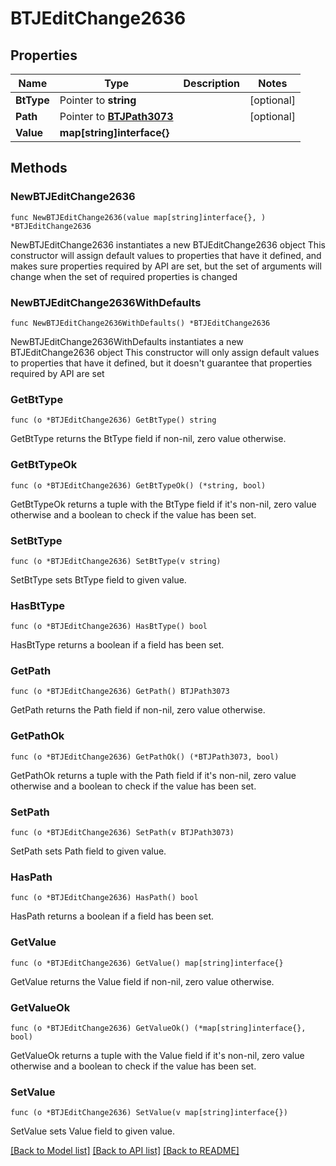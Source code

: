 # BTJEditChange2636

## Properties

Name | Type | Description | Notes
------------ | ------------- | ------------- | -------------
**BtType** | Pointer to **string** |  | [optional] 
**Path** | Pointer to [**BTJPath3073**](BTJPath3073.md) |  | [optional] 
**Value** | **map[string]interface{}** |  | 

## Methods

### NewBTJEditChange2636

`func NewBTJEditChange2636(value map[string]interface{}, ) *BTJEditChange2636`

NewBTJEditChange2636 instantiates a new BTJEditChange2636 object
This constructor will assign default values to properties that have it defined,
and makes sure properties required by API are set, but the set of arguments
will change when the set of required properties is changed

### NewBTJEditChange2636WithDefaults

`func NewBTJEditChange2636WithDefaults() *BTJEditChange2636`

NewBTJEditChange2636WithDefaults instantiates a new BTJEditChange2636 object
This constructor will only assign default values to properties that have it defined,
but it doesn't guarantee that properties required by API are set

### GetBtType

`func (o *BTJEditChange2636) GetBtType() string`

GetBtType returns the BtType field if non-nil, zero value otherwise.

### GetBtTypeOk

`func (o *BTJEditChange2636) GetBtTypeOk() (*string, bool)`

GetBtTypeOk returns a tuple with the BtType field if it's non-nil, zero value otherwise
and a boolean to check if the value has been set.

### SetBtType

`func (o *BTJEditChange2636) SetBtType(v string)`

SetBtType sets BtType field to given value.

### HasBtType

`func (o *BTJEditChange2636) HasBtType() bool`

HasBtType returns a boolean if a field has been set.

### GetPath

`func (o *BTJEditChange2636) GetPath() BTJPath3073`

GetPath returns the Path field if non-nil, zero value otherwise.

### GetPathOk

`func (o *BTJEditChange2636) GetPathOk() (*BTJPath3073, bool)`

GetPathOk returns a tuple with the Path field if it's non-nil, zero value otherwise
and a boolean to check if the value has been set.

### SetPath

`func (o *BTJEditChange2636) SetPath(v BTJPath3073)`

SetPath sets Path field to given value.

### HasPath

`func (o *BTJEditChange2636) HasPath() bool`

HasPath returns a boolean if a field has been set.

### GetValue

`func (o *BTJEditChange2636) GetValue() map[string]interface{}`

GetValue returns the Value field if non-nil, zero value otherwise.

### GetValueOk

`func (o *BTJEditChange2636) GetValueOk() (*map[string]interface{}, bool)`

GetValueOk returns a tuple with the Value field if it's non-nil, zero value otherwise
and a boolean to check if the value has been set.

### SetValue

`func (o *BTJEditChange2636) SetValue(v map[string]interface{})`

SetValue sets Value field to given value.



[[Back to Model list]](../README.md#documentation-for-models) [[Back to API list]](../README.md#documentation-for-api-endpoints) [[Back to README]](../README.md)


